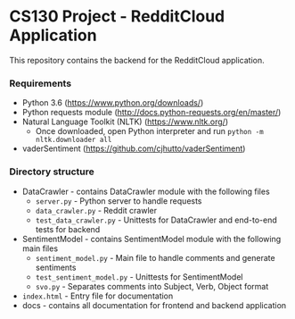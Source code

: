 # CS130 Project - RedditCloud Application
This repository contains the backend for the RedditCloud application.

### Requirements
  - Python 3.6 (https://www.python.org/downloads/)
  - Python requests module (http://docs.python-requests.org/en/master/)
  - Natural Language Toolkit (NLTK) (https://www.nltk.org/)
    - Once downloaded, open Python interpreter and run `python -m nltk.downloader all`
  - vaderSentiment (https://github.com/cjhutto/vaderSentiment)

### Directory structure
  - DataCrawler - contains DataCrawler module with the following files
     - `server.py` - Python server to handle requests
     - `data_crawler.py` - Reddit crawler
     - `test_data_crawler.py` - Unittests for DataCrawler and end-to-end tests for backend 
  - SentimentModel - contains SentimentModel module with the following main files
     - `sentiment_model.py` - Main file to handle comments and generate sentiments
     - `test_sentiment_model.py` - Unittests for SentimentModel
     - `svo.py` - Separates comments into Subject, Verb, Object format
  - `index.html` - Entry file for documentation
  - docs - contains all documentation for frontend and backend application

